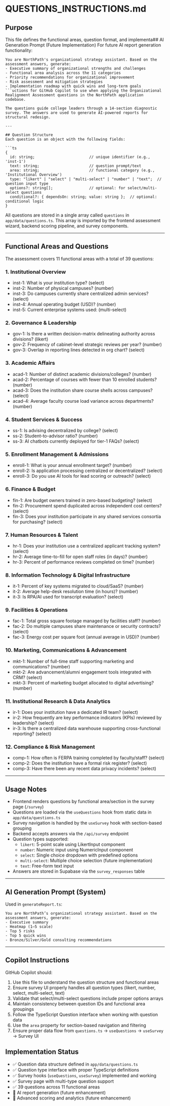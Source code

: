 # QUESTIONS_INSTRUCTIONS.md

## Purpose
This file defines the functional areas, question format, and implementa## AI Generation Prompt (Future Implementation)
For future AI report generation functionality:
```
You are NorthPath's organizational strategy assistant. Based on the assessment answers, generate:
- Executive summary of organizational strengths and challenges
- Functional area analysis across the 11 categories
- Priority recommendations for organizational improvement
- Risk assessment and mitigation strategies
- Implementation roadmap with quick wins and long-term goals
```uctions for GitHub Copilot to use when applying the Organizational Realignment Assessment questions in the NorthPath application codebase.

The questions guide college leaders through a 14-section diagnostic survey. The answers are used to generate AI-powered reports for structural redesign.

---

## Question Structure
Each question is an object with the following fields:

```ts
{
  id: string;                        // unique identifier (e.g., 'inst-1')
  text: string;                      // question prompt/text
  area: string;                      // functional category (e.g., 'Institutional Overview')
  type: "likert" | "select" | "multi-select" | "number" | "text";  // question input type
  options?: string[];                // optional: for select/multi-select questions
  conditional?: { dependsOn: string; value: string };  // optional: conditional logic
}
```

All questions are stored in a single array called `questions` in `app/data/questions.ts`. This array is imported by the frontend assessment wizard, backend scoring pipeline, and survey components.

---

## Functional Areas and Questions

The assessment covers 11 functional areas with a total of 39 questions:

### 1. Institutional Overview
- inst-1: What is your institution type? (select)
- inst-2: Number of physical campuses? (number)
- inst-3: Do campuses currently share centralized admin services? (select)
- inst-4: Annual operating budget (USD)? (number)
- inst-5: Current enterprise systems used: (multi-select)

### 2. Governance & Leadership
- gov-1: Is there a written decision-matrix delineating authority across divisions? (likert)
- gov-2: Frequency of cabinet-level strategic reviews per year? (number)
- gov-3: Overlap in reporting lines detected in org chart? (select)

### 3. Academic Affairs
- acad-1: Number of distinct academic divisions/colleges? (number)
- acad-2: Percentage of courses with fewer than 10 enrolled students? (number)
- acad-3: Does the institution share course shells across campuses? (select)
- acad-4: Average faculty course load variance across departments? (number)

### 4. Student Services & Success
- ss-1: Is advising decentralized by college? (select)
- ss-2: Student-to-advisor ratio? (number)
- ss-3: AI chatbots currently deployed for tier-1 FAQs? (select)

### 5. Enrollment Management & Admissions
- enroll-1: What is your annual enrollment target? (number)
- enroll-2: Is application processing centralized or decentralized? (select)
- enroll-3: Do you use AI tools for lead scoring or outreach? (select)

### 6. Finance & Budget
- fin-1: Are budget owners trained in zero-based budgeting? (select)
- fin-2: Procurement spend duplicated across independent cost centers? (select)
- fin-3: Does your institution participate in any shared services consortia for purchasing? (select)

### 7. Human Resources & Talent
- hr-1: Does your institution use a centralized applicant tracking system? (select)
- hr-2: Average time-to-fill for open staff roles (in days)? (number)
- hr-3: Percent of performance reviews completed on time? (number)

### 8. Information Technology & Digital Infrastructure
- it-1: Percent of key systems migrated to cloud/SaaS? (number)
- it-2: Average help-desk resolution time (in hours)? (number)
- it-3: Is RPA/AI used for transcript evaluation? (select)

### 9. Facilities & Operations
- fac-1: Total gross square footage managed by facilities staff? (number)
- fac-2: Do multiple campuses share maintenance or security contracts? (select)
- fac-3: Energy cost per square foot (annual average in USD)? (number)

### 10. Marketing, Communications & Advancement
- mkt-1: Number of full-time staff supporting marketing and communications? (number)
- mkt-2: Are advancement/alumni engagement tools integrated with CRM? (select)
- mkt-3: Percent of marketing budget allocated to digital advertising? (number)

### 11. Institutional Research & Data Analytics
- ir-1: Does your institution have a dedicated IR team? (select)
- ir-2: How frequently are key performance indicators (KPIs) reviewed by leadership? (select)
- ir-3: Is there a centralized data warehouse supporting cross-functional reporting? (select)

### 12. Compliance & Risk Management
- comp-1: How often is FERPA training completed by faculty/staff? (select)
- comp-2: Does the institution have a formal risk register? (select)
- comp-3: Have there been any recent data privacy incidents? (select)

---

## Usage Notes
- Frontend renders questions by functional area/section in the survey page (`/survey`)
- Questions are loaded via the `useQuestions` hook from static data in `app/data/questions.ts`
- Survey navigation is handled by the `useSurvey` hook with section-based grouping
- Backend accepts answers via the `/api/survey` endpoint
- Question types supported:
  - `likert`: 5-point scale using LikertInput component
  - `number`: Numeric input using NumericInput component
  - `select`: Single choice dropdown with predefined options
  - `multi-select`: Multiple choice selection (future implementation)
  - `text`: Free-form text input
- Answers are stored in Supabase via the `survey_responses` table

---

## AI Generation Prompt (System)
Used in `generateReport.ts`:
```
You are NorthPath’s organizational strategy assistant. Based on the assessment answers, generate:
- Executive summary
- Heatmap (1–5 scale)
- Top 5 risks
- Top 5 quick wins
- Bronze/Silver/Gold consulting recommendations
```

---

## Copilot Instructions
GitHub Copilot should:
1. Use this file to understand the question structure and functional areas
2. Ensure survey UI properly handles all question types (likert, number, select, multi-select, text)
3. Validate that select/multi-select questions include proper options arrays
4. Maintain consistency between question IDs and functional area groupings
5. Follow the TypeScript Question interface when working with question data
6. Use the `area` property for section-based navigation and filtering
7. Ensure proper data flow from `questions.ts` → `useQuestions` → `useSurvey` → Survey UI

## Implementation Status
- ✅ Question data structure defined in `app/data/questions.ts`
- ✅ Question type interface with proper TypeScript definitions
- ✅ Survey hooks (`useQuestions`, `useSurvey`) implemented and working
- ✅ Survey page with multi-type question support
- ✅ 39 questions across 11 functional areas
- 🔄 AI report generation (future enhancement)
- 🔄 Advanced scoring and analytics (future enhancement)